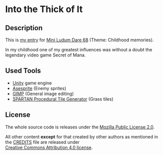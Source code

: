 Into the Thick of It 
==================== 
 
## Description 
 
This is [my entry](http://ludumdare.com/compo/minild-68/?action=preview&uid=85426) for [Mini Ludum Dare 68](http://ludumdare.com/compo/2016/06/13/minild-68-announcement/) (Theme: Childhood memories). 
 
In my childhood one of my greatest influences was without a doubt the legendary video game Secret of Mana. 
  
## Used Tools 
 
* [Unity](http://unity3d.com/) game engine 
* [Asesprite](http://www.aseprite.org/) (Enemy sprites) 
* [GIMP](https://www.gimp.org/) (General image editing) 
* [SPARTAN Procedural Tile Generator](https://pnjeffries.itch.io/spartan-procjam-edition) (Grass tiles)
 
## License 
 
The whole source code is releases under the [Mozilla Public License 2.0](http://mozilla.org/MPL/2.0/). 
 
All other content **except** for that created by other authors as mentioned in the [CREDITS](https://github.com/DerTraveler/into-the-thick-of-it/blob/master/CREDITS.md) file are released under  
[Creative Commons Attribution 4.0 license](http://creativecommons.org/licenses/by/4.0/).
